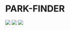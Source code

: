 # PARK-FINDER

<img src="https://github.com/rikkirabz/PARK-FINDER/blob/master/frontend/screenshots/HOME.png"/>
<img src="https://github.com/rikkirabz/PARK-FINDER/blob/master/frontend/screenshots/ABOUT1.png"/>
<img src="https://github.com/rikkirabz/PARK-FINDER/blob/master/frontend/screenshots/ABOUT2.png"/>
